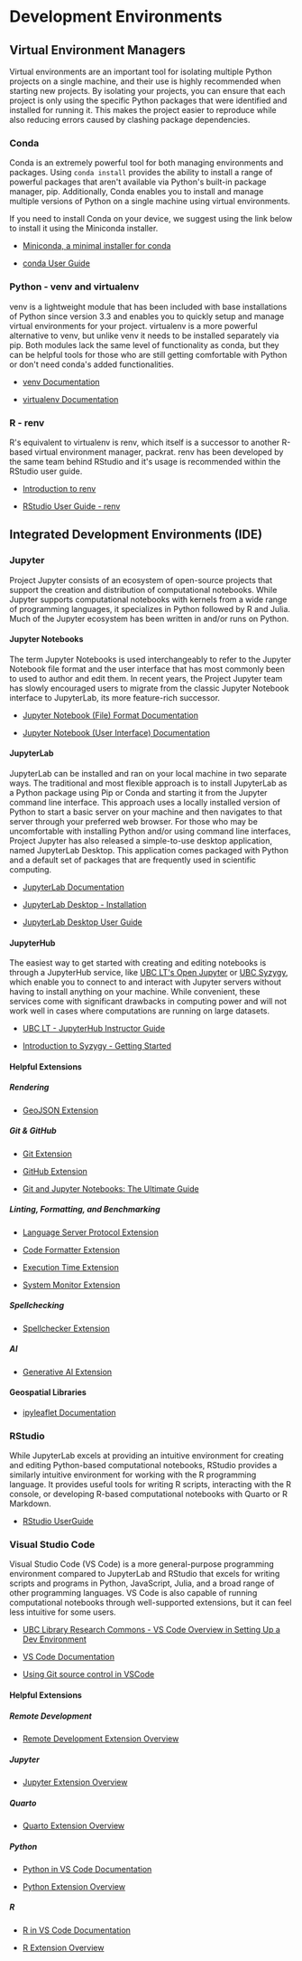 # Development Environments

## Virtual Environment Managers

Virtual environments are an important tool for isolating multiple Python projects on a single machine, and their use is highly recommended when starting new projects. By isolating your projects, you can ensure that each project is only using the specific Python packages that were identified and installed for running it. This makes the project easier to reproduce while also reducing errors caused by clashing package dependencies.

### Conda

Conda is an extremely powerful tool for both managing environments and packages. Using `conda install`
provides the ability to install a range of powerful packages that aren't available via Python's built-in package manager, pip. Additionally, Conda enables you to install and manage multiple versions of Python on a single machine using virtual environments.

If you need to install Conda on your device, we suggest using the link below to install it using the Miniconda installer.

- [Miniconda, a minimal installer for conda](https://docs.conda.io/en/latest/miniconda.html)

- [conda User Guide](https://docs.conda.io/projects/conda/en/stable/user-guide/index.html)

### Python - venv and virtualenv

venv is a lightweight module that has been included with base installations of Python
since version 3.3 and enables you to quickly setup and manage virtual environments for your project.
virtualenv is a more powerful alternative to venv, but unlike venv it needs to be installed
separately via pip. Both modules lack the same level of functionality as conda, but they can be helpful tools for those
who are still getting comfortable with Python or don't need conda's added functionalities.

- [venv Documentation](https://docs.python.org/3/library/venv.html)

- [virtualenv Documentation](https://virtualenv.pypa.io/en/latest/)

### R - renv

R's equivalent to virtualenv is renv, which itself is a successor to another R-based virtual environment manager, packrat. renv has been developed by the same team behind RStudio and it's usage is recommended within the RStudio user guide.

- [Introduction to renv](https://rstudio.github.io/renv/articles/renv.html)

- [RStudio User Guide - renv](https://docs.posit.co/ide/user/ide/guide/environments/r/renv.html)

## Integrated Development Environments (IDE)

### Jupyter

Project Jupyter consists of an ecosystem of open-source projects that support the creation and distribution of computational notebooks. While Jupyter supports computational notebooks with kernels from a wide range of programming languages, it specializes in Python followed by R and Julia. Much of the Jupyter ecosystem has been written in and/or runs on Python.

#### Jupyter Notebooks

The term Jupyter Notebooks is used interchangeably to refer to the Jupyter Notebook file format and the user interface that has most commonly been to used to author and edit them. In recent years, the Project Jupyter team has slowly encouraged users to migrate from the classic Jupyter Notebook interface to JupyterLab, its more feature-rich successor.

- [Jupyter Notebook (File) Format Documentation](https://nbformat.readthedocs.io/en/latest/index.html)

- [Jupyter Notebook (User Interface) Documentation](https://jupyter-notebook.readthedocs.io/en/latest/index.html)

#### JupyterLab

JupyterLab can be installed and ran on your local machine in two separate ways. The traditional and most flexible approach is to install JupyterLab as a Python package using Pip or Conda and starting it from the Jupyter command line interface. This approach uses a locally installed version of Python to start a basic server on your machine and then navigates to that server through your preferred web browser. For those who may be uncomfortable with installing Python and/or using command line interfaces, Project Jupyter has also released a simple-to-use desktop application, named JupyterLab Desktop. This application comes packaged with Python and a default set of packages that are frequently used in scientific computing.

- [JupyterLab Documentation](https://jupyterlab.readthedocs.io/en/latest/index.html)

- [JupyterLab Desktop - Installation](https://github.com/jupyterlab/jupyterlab-desktop#installation)

- [JupyterLab Desktop User Guide](https://github.com/jupyterlab/jupyterlab-desktop/blob/master/user-guide.md)

#### JupyterHub

The easiest way to get started with creating and editing notebooks is through a JupyterHub service, like [UBC LT's Open Jupyter](https://open.jupyter.ubc.ca/) or [UBC Syzygy](https://ubc.syzygy.ca/), which enable you to connect to and interact with Jupyter servers without having to install anything on your machine. While convenient, these services come with significant drawbacks in computing power and will not work well in cases where computations are running on large datasets.

- [UBC LT - JupyterHub Instructor Guide](https://lthub.ubc.ca/guides/jupyterhub-instructor-guide/)

- [Introduction to Syzygy - Getting Started](https://intro.syzygy.ca/getting-started/)

#### Helpful Extensions

##### Rendering

- [GeoJSON Extension](https://github.com/jupyterlab/jupyter-renderers/tree/master/packages/geojson-extension#jupyterlab-geojson)

##### Git & GitHub

- [Git Extension](https://github.com/jupyterlab/jupyterlab-git)

- [GitHub Extension](https://github.com/jupyterlab/jupyterlab-github#jupyterlab-github)

- [Git and Jupyter Notebooks: The Ultimate Guide](https://www.reviewnb.com/git-jupyter-notebook-ultimate-guide)

##### Linting, Formatting, and Benchmarking

- [Language Server Protocol Extension](https://github.com/krassowski/jupyterlab-lsp#installation)

- [Code Formatter Extension](https://jupyterlab-code-formatter.readthedocs.io/)

- [Execution Time Extension](https://github.com/deshaw/jupyterlab-execute-time#jupyterlab-execute-time)

- [System Monitor Extension](https://github.com/jtpio/jupyterlab-system-monitor#jupyterlab-system-monitor)

##### Spellchecking

- [Spellchecker Extension](https://github.com/jupyterlab-contrib/spellchecker#jupyterlab-spellchecker)

##### AI

- [Generative AI Extension](https://github.com/jupyterlab/jupyter-ai)

#### Geospatial Libraries

- [ipyleaflet Documentation](https://ipyleaflet.readthedocs.io/en/latest/index.html)

### RStudio

While JupyterLab excels at providing an intuitive environment for creating and editing Python-based computational notebooks, RStudio provides a similarly intuitive environment for working with the R programming language. It provides useful tools for writing R scripts, interacting with the R console, or developing R-based computational notebooks with Quarto or R Markdown.

- [RStudio UserGuide](https://docs.posit.co/ide/user/ide/get-started/)

### Visual Studio Code

Visual Studio Code (VS Code) is a more general-purpose programming environment compared to JupyterLab and RStudio that excels for writing scripts and programs in Python, JavaScript, Julia, and a broad range of other programming languages. VS Code is also capable of running computational notebooks through well-supported extensions, but it can feel less intuitive for some users.

- [UBC Library Research Commons - VS Code Overview in Setting Up a Dev Environment](https://ubc-library-rc.github.io/intro-development-environment/content/02-1.VSCode.html)

- [VS Code Documentation](https://code.visualstudio.com/docs)

- [Using Git source control in VSCode](https://code.visualstudio.com/docs/sourcecontrol/overview)

#### Helpful Extensions

##### Remote Development

- [Remote Development Extension Overview](https://marketplace.visualstudio.com/items?itemName=ms-vscode-remote.vscode-remote-extensionpack)

##### Jupyter

- [Jupyter Extension Overview](https://marketplace.visualstudio.com/items?itemName=ms-toolsai.jupyter)

##### Quarto

- [Quarto Extension Overview](https://marketplace.visualstudio.com/items?itemName=quarto.quarto)

##### Python

- [Python in VS Code Documentation](https://code.visualstudio.com/docs/languages/python)

- [Python Extension Overview](https://marketplace.visualstudio.com/items?itemName=ms-python.python)

##### R

- [R in VS Code Documentation](https://code.visualstudio.com/docs/languages/r)

- [R Extension Overview](https://marketplace.visualstudio.com/items?itemName=REditorSupport.r)
